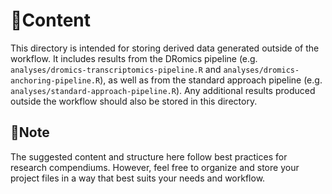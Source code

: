 # 📄Content

This directory is intended for storing derived data generated outside of the workflow. It includes results from the DRomics pipeline (e.g. `analyses/dromics-transcriptomics-pipeline.R` and `analyses/dromics-anchoring-pipeline.R`), as well as from the standard approach pipeline (e.g. `analyses/standard-approach-pipeline.R`). Any additional results produced outside the workflow should also be stored in this directory.

## 📍Note

The suggested content and structure here follow best practices for research compendiums. However, feel free to organize and store your project files in a way that best suits your needs and workflow.
